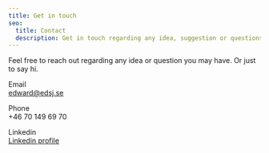 ```yaml
---
title: Get in touch 
seo:
  title: Contact
  description: Get in touch regarding any idea, suggestion or questions you may have.
---
```


Feel free to reach out regarding any idea or question you may have. Or just to say hi.

Email
<br>
[edward@edsj.se](mailto:edward@edsj.se)

Phone
<br>
+46 70 149 69 70

Linkedin
<br>
[Linkedin profile](https://www.linkedin.com/in/edward-sjoblom)
